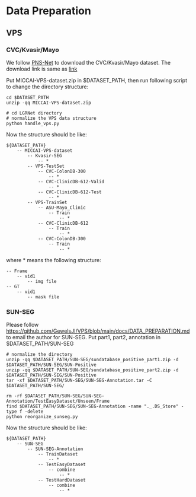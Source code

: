 





# Data Preparation

## VPS

### CVC/Kvasir/Mayo
We follow [PNS-Net](https://github.com/GewelsJI/PNS-Net) to download the CVC/Kvasir/Mayo dataset. The download link is same as [link](https://drive.google.com/file/d/1TyaRy4c4nHFDa3o2bOl4dP5Z7wes7HV2/view?usp=sharing)

Put MICCAI-VPS-dataset.zip in $DATASET_PATH, then run following script to change the directory structure:
```
cd $DATASET_PATH
unzip -qq MICCAI-VPS-dataset.zip

# cd LGRNet directory
# normalize the VPS data structure
python handle_vps.py
```

Now the structure should be like:
```
${DATASET_PATH}
    -- MICCAI-VPS-dataset
        -- Kvasir-SEG
            -- *
        -- VPS-TestSet
            -- CVC-ColonDB-300
                -- *
            -- CVC-ClinicDB-612-Valid
                -- *		
            -- CVC-ClinicDB-612-Test
                -- *
        -- VPS-TrainSet
            -- ASU-Mayo_Clinic
                -- Train
                    -- *
            -- CVC-ClinicDB-612	
                -- Train
                    -- *
            -- CVC-ColonDB-300
                -- Train
                    -- *
```
where * means the following structure:
```
-- Frame
    -- vid1
        -- img file
-- GT
    -- vid1
        -- mask file
```

### SUN-SEG

Please follow https://github.com/GewelsJI/VPS/blob/main/docs/DATA_PREPARATION.md to email the author for SUN-SEG.
Put part1, part2, annotation in $DATASET_PATH/SUN-SEG

```
# normalize the directory
unzip -qq $DATASET_PATH/SUN-SEG/sundatabase_positive_part1.zip -d $DATASET_PATH/SUN-SEG/SUN-Positive
unzip -qq $DATASET_PATH/SUN-SEG/sundatabase_positive_part2.zip -d $DATASET_PATH/SUN-SEG/SUN-Positive
tar -xf $DATASET_PATH/SUN-SEG/SUN-SEG-Annotation.tar -C $DATASET_PATH/SUN-SEG/

rm -rf $DATASET_PATH/SUN-SEG/SUN-SEG-Annotation/TestEasyDataset/Unseen/Frame
find $DATASET_PATH/SUN-SEG/SUN-SEG-Annotation -name "._.DS_Store" -type f -delete
python reorganize_sunseg.py

```
Now the structure should be like:
```
${DATASET_PATH}
    -- SUN-SEG
        -- SUN-SEG-Annotation
            -- TrainDataset
                -- *
            -- TestEasyDataset
                -- combine
                    -- *
            -- TestHardDataset
                -- combine
                    -- *
```




